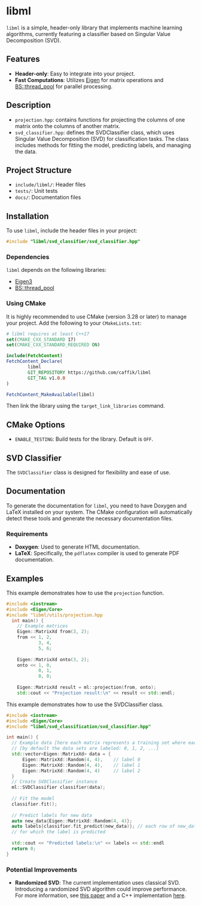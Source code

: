 # libml

`libml` is a simple, header-only library that implements machine learning algorithms, currently featuring a classifier
based on Singular Value Decomposition (SVD).

## Features

- **Header-only**: Easy to integrate into your project.
- **Fast Computations**: Utilizes [Eigen](https://eigen.tuxfamily.org/index.php?title=Main_Page) for matrix operations
  and [BS::thread_pool](https://github.com/bshoshany/thread-pool) for parallel processing.

## Description

- `projection.hpp`: contains functions for projecting the columns of one matrix onto the columns of another matrix.
- `svd_classifier.hpp`: defines the SVDClassifier class, which uses Singular Value Decomposition (SVD) for
  classification tasks. The class includes methods for fitting the model, predicting labels, and managing the data.

## Project Structure

- `include/libml/`: Header files
- `tests/`: Unit tests
- `docs/`: Documentation files

## Installation

To use `libml`, include the header files in your project:

```cpp
#include "libml/svd_classifier/svd_classifier.hpp"
```

### Dependencies

`libml` depends on the following libraries:

- [Eigen3](https://eigen.tuxfamily.org/index.php?title=Main_Page)
- [BS::thread_pool](https://github.com/bshoshany/thread-pool)

### Using CMake

It is highly recommended to use CMake (version 3.28 or later) to manage your project. Add the following to your
`CMakeLists.txt`:

```cmake
# libml requires at least C++17
set(CMAKE_CXX_STANDARD 17)
set(CMAKE_CXX_STANDARD_REQUIRED ON)

include(FetchContent)
FetchContent_Declare(
        libml
        GIT_REPOSITORY https://github.com/caffik/libml
        GIT_TAG v1.0.0
)

FetchContent_MakeAvailable(libml)
```

Then link the library using the `target_link_libraries` command.

## CMake Options

- `ENABLE_TESTING`: Build tests for the library. Default is `OFF`.

## SVD Classifier

The `SVDClassifier` class is designed for flexibility and ease of use.

## Documentation

To generate the documentation for `libml`, you need to have Doxygen and LaTeX installed on your system.
The CMake configuration will automatically detect these tools and generate the necessary documentation files.

### Requirements

- **Doxygen**: Used to generate HTML documentation.
- **LaTeX**: Specifically, the `pdflatex` compiler is used to generate PDF documentation.

## Examples

This example demonstrates how to use the `projection` function.

```cpp
#include <iostream>
#include <Eigen/Core>
#include "libml/utils/projection.hpp
  int main() {
    // Example matrices
    Eigen::MatrixXd from(3, 2);
    from << 1, 2,
            3, 4,
            5, 6;
  
    Eigen::MatrixXd onto(3, 2);
    onto << 1, 0,
            0, 1,
            0, 0;
  
    Eigen::MatrixXd result = ml::projection(from, onto);
    std::cout << "Projection result:\n" << result << std::endl;
``` 
This example demonstrates how to use the SVDClassifier class.

```cpp
#include <iostream>
#include <Eigen/Core>
#include "libml/svd_classification/svd_classifier.hpp"

int main() {
  // Example data [here each matrix represents a training set where each row is a sample]
  // [by default the data sets are labeled: 0, 1, 2, ...]
  std::vector<Eigen::MatrixXd> data = {
      Eigen::MatrixXd::Random(4, 4),    // label 0 
      Eigen::MatrixXd::Random(4, 4),    // label 1
      Eigen::MatrixXd::Random(4, 4)     // label 2
  }
  // Create SVDClassifier instance
  ml::SVDClassifier classifier(data);
  
  // Fit the model
  classifier.fit();
  
  // Predict labels for new data
  auto new_data{Eigen::MatrixXd::Random(4, 4)};
  auto labels{classifier.fit_predict(new_data)}; // each row of new_data represents a sample 
  // for which the label is predicted
  
  std::cout << "Predicted labels:\n" << labels << std::endl
  return 0;
}
```

### Potential Improvements

- **Randomized SVD**: The current implementation uses classical SVD. Introducing a randomized SVD algorithm could
  improve performance. For more information, see [this paper](https://epubs.siam.org/doi/10.1137/090771806) and a C++
  implementation [here](https://github.com/mp4096/rsvd).
